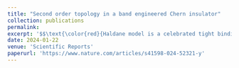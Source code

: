 ```yaml
---
title: "Second order topology in a band engineered Chern insulator"
collection: publications
permalink: 
excerpt: '$$\text{\color{red}{Haldane model is a celebrated tight binding toy model in a 2D honeycomb lattice that exhibits quantized Hall conductance in the absence of an external magnetic field. In our work, we deform the bands of the Haldane model smoothly by varying one of its three nearest neighbour hopping amplitudes ($t_1$), while keeping the other two ($t$) fixed. In our work, we deform the bands of the Haldane model smoothly by varying one of its three nearest neighbour hopping amplitudes ($t_1$), while keeping the other two ($t$) fixed. This breaks the $C_3$ symmetry of the Hamiltonian, while the $M_xT$ symmetry is preserved. The symmetry breaking causes the Dirac cones to shift from the $K$ and the $K^\prime$ points in the Brillouin zone (BZ) to an intermediate $M$ point. This is evident from the Berry curvature plots which show a similar shift in the corresponding values as a function of $\frac{t_1}{t}$. We observe two different topological phases, one being a topological insulator (TI) phase and the other is a higher order topological insulator (HOTI). The Chern number ($C$) remains perfectly quantized at a value of $C=1$ for the TI phase and goes to zero in the HOTI phase. Furthermore the evolution of the Wannier charge center (WCC) as the band is deformed shows a jump in the TI phase indicating a non-trivial bulk. We also study the HOTI phase and diagonalize the real space Hamiltonian on a rhombic supercell to show the presence of in-gap zero energy corner modes. The polarization of the system, namely $p_x$ and $p_y$, are evaluated, along the $x$ and the $y$ directions respectively. We see that both $p_x$ and $p_y$ are quantized in the HOTI phase owing to the presence of the inversion symmetry of the system.}}$$'
date: 2024-01-22
venue: 'Scientific Reports'
paperurl: 'https://www.nature.com/articles/s41598-024-52321-y'
---
```

